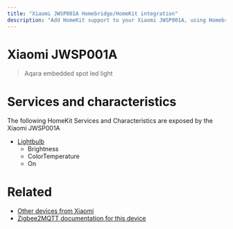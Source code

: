 ```yaml
---
title: "Xiaomi JWSP001A Homebridge/HomeKit integration"
description: "Add HomeKit support to your Xiaomi JWSP001A, using Homebridge, Zigbee2MQTT and homebridge-z2m."
---
```

<!---
This file has been GENERATED using src/docgen/docgen.ts
DO NOT EDIT THIS FILE MANUALLY!
-->
# Xiaomi JWSP001A
> Aqara embedded spot led light


# Services and characteristics
The following HomeKit Services and Characteristics are exposed by
the Xiaomi JWSP001A

* [Lightbulb](../../light.md)
  * Brightness
  * ColorTemperature
  * On


# Related
* [Other devices from Xiaomi](../index.md#xiaomi)
* [Zigbee2MQTT documentation for this device](https://www.zigbee2mqtt.io/devices/JWSP001A.html)